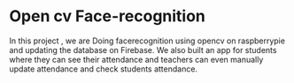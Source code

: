 # Open cv Face-recognition


 In this project , we are Doing facerecognition using opencv on raspberrypie and updating the database on Firebase. We also built an app for students where they can see their attendance and teachers can even manually update attendance and check students attendance.
